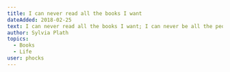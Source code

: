 ```yaml
---
title: I can never read all the books I want
dateAdded: 2018-02-25
text: I can never read all the books I want; I can never be all the people I want and live all the lives I want. I can never train myself in all the skills I want. And why do I want? I want to live and feel all the shades, tones and variations of mental and physical experience possible in my life. And I am horribly limited.
author: Sylvia Plath
topics:
  - Books
  - Life
user: phocks
---
```

